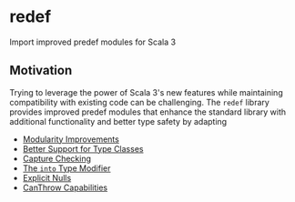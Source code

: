 # redef

Import improved predef modules for Scala 3

## Motivation

Trying to leverage the power of Scala 3's new features while maintaining compatibility with existing code can be challenging. The `redef` library provides improved predef modules that enhance the standard library with additional functionality and better type safety by adapting

- [Modularity Improvements](https://www.scala-lang.org/api/current/docs/docs/reference/experimental/modularity.html)
- [Better Support for Type Classes](https://www.scala-lang.org/api/current/docs/docs/reference/experimental/typeclasses.html)
- [Capture Checking](https://www.scala-lang.org/api/current/docs/docs/reference/experimental/cc.html)
- [The `into` Type Modifier](https://www.scala-lang.org/api/current/docs/docs/reference/experimental/into-modifier.html)
- [Explicit Nulls](https://www.scala-lang.org/api/current/docs/docs/reference/experimental/explicit-nulls.html)
- [CanThrow Capabilities](https://www.scala-lang.org/api/current/docs/docs/reference/experimental/canthrow.html)
